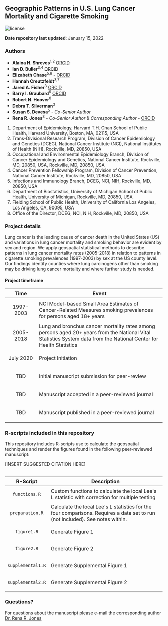 ## Geographic Patterns in U.S. Lung Cancer Mortality and Cigarette Smoking

![license](https://img.shields.io/badge/license-apache-yellow)

**Date repository last updated**: January 15, 2022

### Authors

* **Alaina H. Shreves**<sup>1,2</sup> [ORCID](https://orcid.org/0000-0002-0127-4391)
* **Ian D. Buller**<sup>3,4</sup> [ORCID](https://orcid.org/0000-0001-9477-8582)
* **Elizabeth Chase**<sup>5,6</sup> - [ORCID](https://orcid.org/0000-0003-0452-2976)
* **Hannah Creutzfeldt**<sup>3,7</sup>
* **Jared A. Fisher**<sup>3</sup> [ORCID](https://orcid.org/0000-0001-9203-5742)
* **Barry I. Graubard**<sup>6</sup> [ORCID](https://orcid.org/0000-0002-6787-1105)
* **Robert N. Hoover**<sup>8</sup>
* **Debra T. Silverman**<sup>3</sup>
* **Susan S. Devesa**<sup>5</sup> - *Co-Senior Author*
* **Rena R. Jones**<sup>3</sup> - *Co-Senior Author* & *Corresponding Author* - [ORCID](https://orcid.org/0000-0003-1294-1679)

1.	Department of Epidemiology, Harvard T.H. Chan School of Public Health, Harvard University, Boston, MA, 02115, USA
2.	Trans-Divisional Research Program, Division of Cancer Epidemiology and Genetics (DCEG), National Cancer Institute (NCI), National Institutes of Health (NIH), Rockville, MD, 20850, USA
3.	Occupational and Environmental Epidemiology Branch, Division of Cancer Epidemiology and Genetics, National Cancer Institute, Rockville, MD, 20850, USA, Rockville, MD, 20850, USA
4.  Cancer Prevention Fellowship Program, Division of Cancer Prevention, National Cancer Institute, Rockville, MD, 20850, USA
5.	Infections and Immunology Branch, DCEG, NCI, NIH, Rockville, MD, 20850, USA
6.	Department of Biostatistics, University of Michigan School of Public Health, University of Michigan, Rockville, MD, 20850, USA
7.	Fielding School of Public Health, University of California Los Angeles, Los Angeles, CA, 90095, USA
8.	Office of the Director, DCEG, NCI, NIH, Rockville, MD, 20850, USA

### Project details
Lung cancer is the leading cause of cancer death in the United States (US) and variations in lung cancer mortality and smoking behavior are evident by sex and region. We apply geospatial statistical methods to describe patterns in lung cancer mortality rates (2005-2018) in relation to patterns in cigarette smoking prevalences (1997-2003) by sex at the US county level. Our findings identify counties where lung carcinogens other than smoking may be driving lung cancer mortality and where further study is needed. 

#### Project timeframe

<table>
<colgroup>
<col width="20%" />
<col width="80%" />
</colgroup>
<thead>
<tr class="header">
<th>Time</th>
<th>Event</th>
</tr>
</thead>
<tbody>
<td><p align="center">1997-2003</p></td>
<td>NCI Model-based Small Area Estimates of Cancer-Related Measures smoking prevalences for persons aged 18+ years</td>
</tr>
<td><p align="center">2005-2018</p></td>
<td>Lung and bronchus cancer mortality rates among persons aged 20+ years from the National Vital Statistics System data from the National Center for Health Statistics</td>
</tr>
<td><p align="center">July 2020</p></td>
<td>Project Initiation</td>
</tr>
<td><p align="center">TBD</p></td>
<td>Initial manuscript submission for peer-review</td>
</tr>
<td><p align="center">TBD</p></td>
<td>Manuscript accepted in a peer-reviewed journal</td>
</tr>
<td><p align="center">TBD</p></td>
<td>Manuscript published in a peer-reviewed journal</td>
</tr>

</tbody>
<table>

### R-scripts included in this repository

This repository includes R-scripts use to calculate the geospatial techniques and render the figures found in the following peer-reviewed manuscript:

[INSERT SUGGESTED CITATION HERE]

<table>
<colgroup>
<col width="20%" />
<col width="80%" />
</colgroup>
<thead>
<tr class="header">
<th>R-Script</th>
<th>Description</th>
</tr>
</thead>
<tbody>
<td><p align="center"><code>functions.R</code></td>
<td>Custom functions to calculate the local Lee's L statistic with correction for multiple testing</td>
</tr>
<td><p align="center"><code>preparation.R</code></td>
<td>Calculate the local Lee's L statistics for the four comparisons. Requires a data set to run (not included). See notes within. </td>
</tr>
<td><p align="center"><code>figure1.R</code></p></td>
<td>Generate Figure 1</td>
</tr>
<td><p align="center"><code>figure2.R</code></p></td>
<td>Generate Figure 2</td>
</tr>
<td><p align="center"><code>supplemental1.R</code></p></td>
<td>Generate Supplemental Figure 1</td>
</tr>
<td><p align="center"><code>supplemental2.R</code></p></td>
<td>Generate Supplemental Figure 2</td>
</tr>
</tbody>
<table>

### Questions?

For questions about the manuscript please e-mail the corresponding author [Dr. Rena R. Jones](mailto:rena.jones@nih.gov)

